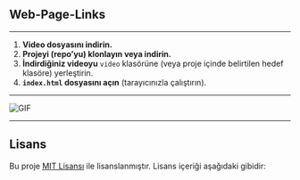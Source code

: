 ## Web-Page-Links
---

1. **Video dosyasını indirin.**
2. **Projeyi (repo’yu) klonlayın veya indirin.**
3. **İndirdiğiniz videoyu** `video` klasörüne (veya proje içinde belirtilen hedef klasöre) yerleştirin.
4. **`index.html` dosyasını açın** (tarayıcınızla çalıştırın).

---

![GIF]()

---

## Lisans

Bu proje [MIT Lisansı](./LICENSE) ile lisanslanmıştır. Lisans içeriği aşağıdaki gibidir:

